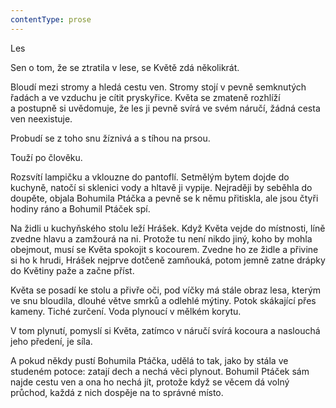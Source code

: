 ```yaml
---
contentType: prose
---
```


<section>

Les

Sen o tom, že se ztratila v lese, se Květě zdá několikrát.

Bloudí mezi stromy a hledá cestu ven. Stromy stojí v pevně semknutých řadách a ve vzduchu je cítit pryskyřice. Květa se zmateně rozhlíží a postupně si uvědomuje, že les ji pevně svírá ve svém náručí, žádná cesta ven neexistuje.

Probudí se z toho snu žíznivá a s tíhou na prsou.

Touží po člověku.

Rozsvítí lampičku a vklouzne do pantoflí. Setmělým bytem dojde do kuchyně, natočí si sklenici vody a hltavě ji vypije. Nejraději by seběhla do doupěte, objala Bohumila Ptáčka a pevně se k němu přitiskla, ale jsou čtyři hodiny ráno a Bohumil Ptáček spí.

Na židli u kuchyňského stolu leží Hrášek. Když Květa vejde do místnosti, líně zvedne hlavu a zamžourá na ni. Protože tu není nikdo jiný, koho by mohla obejmout, musí se Květa spokojit s kocourem. Zvedne ho ze židle a přivine si ho k hrudi, Hrášek nejprve dotčeně zamňouká, potom jemně zatne drápky do Květiny paže a začne příst.

Květa se posadí ke stolu a přivře oči, pod víčky má stále obraz lesa, kterým ve snu bloudila, dlouhé větve smrků a odlehlé mýtiny. Potok skákající přes kameny. Tiché zurčení. Voda plynoucí v mělkém korytu.

V tom plynutí, pomyslí si Květa, zatímco v náručí svírá kocoura a naslouchá jeho předení, je síla.

A pokud někdy pustí Bohumila Ptáčka, udělá to tak, jako by stála ve studeném potoce: zatají dech a nechá věci plynout. Bohumil Ptáček sám najde cestu ven a ona ho nechá jít, protože když se věcem dá volný průchod, každá z nich dospěje na to správné místo.

</section>
